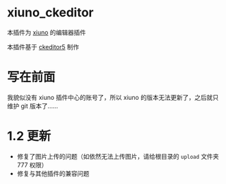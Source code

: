 # xiuno_ckeditor
本插件为 [xiuno](http://bbs.xiuno.com) 的编辑器插件

本插件基于 [ckeditor5](https://ckeditor.com) 制作

# 写在前面
我貌似没有 xiuno 插件中心的账号了，所以 xiuno 的版本无法更新了，之后就只维护 git 版本了……

# 1.2 更新
* 修复了图片上传的问题（如依然无法上传图片，请给根目录的 `upload` 文件夹 777 权限）
* 修复与其他插件的兼容问题
